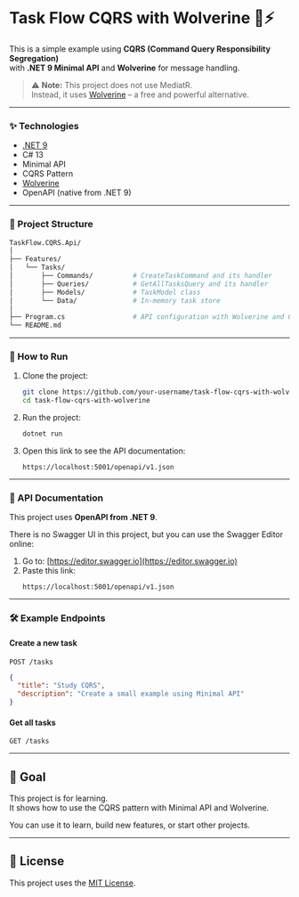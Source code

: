 # Task Flow CQRS with Wolverine 🧠⚡

This is a simple example using **CQRS (Command Query Responsibility Segregation)**  
with **.NET 9 Minimal API** and **Wolverine** for message handling.

> ⚠️ **Note:** This project does not use MediatR.  
> Instead, it uses [Wolverine](https://wolverine.netlify.app/) – a free and powerful alternative.

---

### ✨ Technologies

- [.NET 9](https://dotnet.microsoft.com/en-us/download/dotnet/9.0)
- C# 13
- Minimal API
- CQRS Pattern
- [Wolverine](https://wolverine.netlify.app/)
- OpenAPI (native from .NET 9)

---

### 📁 Project Structure

``` bash
TaskFlow.CQRS.Api/
│
├── Features/
│   └── Tasks/
│       ├── Commands/          # CreateTaskCommand and its handler
│       ├── Queries/           # GetAllTasksQuery and its handler
│       ├── Models/            # TaskModel class
│       └── Data/              # In-memory task store
│
├── Program.cs                 # API configuration with Wolverine and OpenAPI
└── README.md
```

---

### 🚀 How to Run

1. Clone the project:

   ```bash
   git clone https://github.com/your-username/task-flow-cqrs-with-wolverine.git
   cd task-flow-cqrs-with-wolverine
   ```

2. Run the project:

   ```bash
   dotnet run
   ```

3. Open this link to see the API documentation:

   ```
   https://localhost:5001/openapi/v1.json
   ```

---

### 📄 API Documentation

This project uses **OpenAPI from .NET 9**.

There is no Swagger UI in this project, but you can use the Swagger Editor online:

1. Go to: [https://editor.swagger.io](https://editor.swagger.io)
2. Paste this link:
   ```
   https://localhost:5001/openapi/v1.json
   ```

---

### 🛠️ Example Endpoints

#### Create a new task

`POST /tasks`

```json
{
  "title": "Study CQRS",
  "description": "Create a small example using Minimal API"
}
```

#### Get all tasks

`GET /tasks`

---

## 🎯 Goal

This project is for learning.  
It shows how to use the CQRS pattern with Minimal API and Wolverine.

You can use it to learn, build new features, or start other projects.

---

## 📄 License

This project uses the [MIT License](LICENSE).
